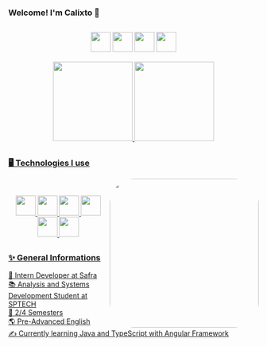###   Welcome! I'm Calixto 🐧
##

   <div align="center">
    <a href="https://www.linkedin.com/in/eduarda-calixto/"><img height="40em" src="https://img.shields.io/badge/-LinkedIn-%230077B5?style=for-the-badge&logo=linkedin&logoColor=white"></a>
   <a href = "mailto:eduardaclx@gmail.com"><img height="40em" src="https://img.shields.io/badge/-Gmail-%23333?style=for-the-badge&logo=gmail&logoColor=white"></a>
   <a href="https://www.behance.net/dudacalixto"><img height="40em" src="https://img.shields.io/badge/-Behance-blue?style=for-the-badge&logo=behance&logoColor=white" target="_blank"></a>
<a href="https://instagram.com/callixtoz"><img height="40em" src="https://img.shields.io/badge/-Instagram-%23E4405F?style=for-the-badge&logo=instagram&logoColor=white"></a>
   </div>
   <br>
   
 <div align="center">
  <a href="https://github.com/eduardaclx">
  <img height="160em" src="https://github-readme-stats.vercel.app/api?username=eduardaclx&show_icons=true&theme=dark&include_all_commits=true&count_private=true"/>
  <img height="160em" src="https://github-readme-stats.vercel.app/api/top-langs/?username=eduardaclx&layout=compact&langs_count=7&theme=dark"/>
 </div>
 
 ##
   
   ### 🖥️ Technologies I use
  
<div align="center">
   <img align="right" height="300" style="border-radius:50px;" src="https://c.tenor.com/wuyEcsxrvQwAAAAC/club-penguin-ghosthy.gif">
   <br>
   <br>
 
  <img height="40em" src="https://img.shields.io/badge/TypeScript-007ACC?style=for-the-badge&logo=typescript&logoColor=white">
  <img height="40em" src="https://img.shields.io/badge/Java-ED8B00?style=for-the-badge&logo=java&logoColor=white">
  <img height="40em" src="https://img.shields.io/badge/JavaScript-F7DF1E?style=for-the-badge&logo=javascript&logoColor=black">
  <img height="40em" src="https://img.shields.io/badge/MySQL-005C84?style=for-the-badge&logo=mysql&logoColor=white">
  <img height="40em" src="https://img.shields.io/badge/CSS3-1572B6?style=for-the-badge&logo=css3&logoColor=white">
  <img height="40em" src="https://img.shields.io/badge/Angular-DD0031?style=for-the-badge&logo=angular&logoColor=white">
  
  
 
   
   
   
</div>
   
##
 
   ### ✨ General Informations
   
 🏢 Intern Developer at Safra
   <br>
  📚 Analysis and Systems Development Student at SPTECH
   <br>
  👾 2/4 Semesters
   <br>
   🌎 Pre-Advanced English
   <br>
   ✍️ Currently learning Java and TypeScript with Angular Framework
   

